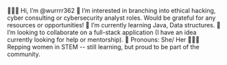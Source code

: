 🙋🏻‍♀️ Hi, I’m @wurrrr362
👀 I’m interested in branching into ethical hacking, cyber consulting or cybersecurity analyst roles. Would be grateful for any resources or opportunities!
🌱 I’m currently learning Java, Data structures. 
💞️ I’m looking to collaborate on a full-stack application (I have an idea currently looking for help or mentorship).
💅 Pronouns: She/ Her
👩🏻‍💻 Repping women in STEM -- still learning, but proud to be part of the community.

<!---
wurrrr362/wurrrr362 is a ✨ special ✨ repository because its `README.md` (this file) appears on your GitHub profile.
You can click the Preview link to take a look at your changes.
--->

